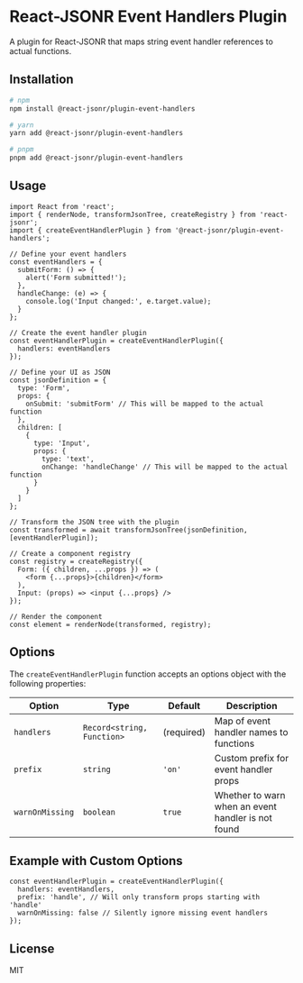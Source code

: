 # React-JSONR Event Handlers Plugin

A plugin for React-JSONR that maps string event handler references to actual functions.

## Installation

```bash
# npm
npm install @react-jsonr/plugin-event-handlers

# yarn
yarn add @react-jsonr/plugin-event-handlers

# pnpm
pnpm add @react-jsonr/plugin-event-handlers
```

## Usage

```tsx
import React from 'react';
import { renderNode, transformJsonTree, createRegistry } from 'react-jsonr';
import { createEventHandlerPlugin } from '@react-jsonr/plugin-event-handlers';

// Define your event handlers
const eventHandlers = {
  submitForm: () => {
    alert('Form submitted!');
  },
  handleChange: (e) => {
    console.log('Input changed:', e.target.value);
  }
};

// Create the event handler plugin
const eventHandlerPlugin = createEventHandlerPlugin({
  handlers: eventHandlers
});

// Define your UI as JSON
const jsonDefinition = {
  type: 'Form',
  props: {
    onSubmit: 'submitForm' // This will be mapped to the actual function
  },
  children: [
    {
      type: 'Input',
      props: {
        type: 'text',
        onChange: 'handleChange' // This will be mapped to the actual function
      }
    }
  ]
};

// Transform the JSON tree with the plugin
const transformed = await transformJsonTree(jsonDefinition, [eventHandlerPlugin]);

// Create a component registry
const registry = createRegistry({
  Form: ({ children, ...props }) => (
    <form {...props}>{children}</form>
  ),
  Input: (props) => <input {...props} />
});

// Render the component
const element = renderNode(transformed, registry);
```

## Options

The `createEventHandlerPlugin` function accepts an options object with the following properties:

| Option | Type | Default | Description |
|--------|------|---------|-------------|
| `handlers` | `Record<string, Function>` | (required) | Map of event handler names to functions |
| `prefix` | `string` | `'on'` | Custom prefix for event handler props |
| `warnOnMissing` | `boolean` | `true` | Whether to warn when an event handler is not found |

## Example with Custom Options

```tsx
const eventHandlerPlugin = createEventHandlerPlugin({
  handlers: eventHandlers,
  prefix: 'handle', // Will only transform props starting with 'handle'
  warnOnMissing: false // Silently ignore missing event handlers
});
```

## License

MIT 